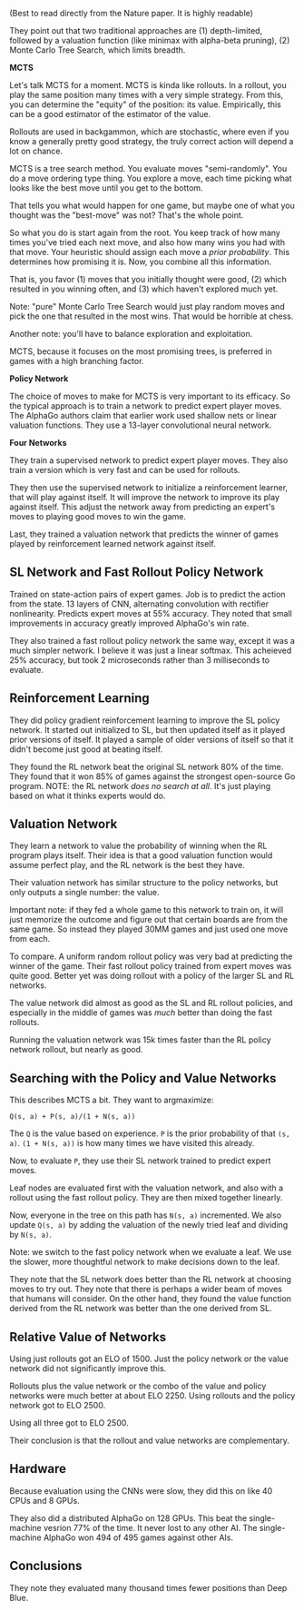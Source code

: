 (Best to read directly from the Nature paper. It is highly readable)

They point out that two traditional approaches are (1) depth-limited,
followed by a valuation function (like minimax with alpha-beta
pruning), (2) Monte Carlo Tree Search, which limits breadth.

**MCTS**

Let's talk MCTS for a moment. MCTS is kinda like rollouts. In a
rollout, you play the same position many times with a very simple
strategy. From this, you can determine the "equity" of the position:
its value. Empirically, this can be a good estimator of the estimator
of the value.

Rollouts are used in backgammon, which are stochastic, where even if
you know a generally pretty good strategy, the truly correct action
will depend a lot on chance.

MCTS is a tree search method. You evaluate moves "semi-randomly". You
do a move ordering type thing. You explore a move, each time picking
what looks like the best move until you get to the bottom.

That tells you what would happen for one game, but maybe one of what
you thought was the "best-move" was not? That's the whole point.

So what you do is start again from the root. You keep track of how
many times you've tried each next move, and also how many wins you had
with that move. Your heuristic should assign each move a *prior
probability*. This determines how promising it is. Now, you combine
all this information.

That is, you favor (1) moves that you initially thought were good, (2)
which resulted in you winning often, and (3) which haven't explored
much yet.

Note: "pure" Monte Carlo Tree Search would just play random moves and
pick the one that resulted in the most wins. That would be horrible at
chess.

Another note: you'll have to balance exploration and exploitation.

MCTS, because it focuses on the most promising trees, is preferred in
games with a high branching factor.

**Policy Network**

The choice of moves to make for MCTS is very important to its
efficacy. So the typical approach is to train a network to predict
expert player moves. The AlphaGo authors claim that earlier work used
shallow nets or linear valuation functions. They use a 13-layer
convolutional neural network.

**Four Networks**

They train a supervised network to predict expert player moves. They
also train a version which is very fast and can be used for rollouts.

They then use the supervised network to initialize a reinforcement
learner, that will play against itself. It will improve the network to
improve its play against itself. This adjust the network away from
predicting an expert's moves to playing good moves to win the game.

Last, they trained a valuation network that predicts the winner of
games played by reinforcement learned network against itself.

## SL Network and Fast Rollout Policy Network

Trained on state-action pairs of expert games. Job is to predict the
action from the state. 13 layers of CNN, alternating convolution with
rectifier nonlinearity. Predicts expert moves at 55% accuracy. They
noted that small improvements in accuracy greatly improved AlphaGo's
win rate.

They also trained a fast rollout policy network the same way, except
it was a much simpler network. I believe it was just a linear
softmax. This acheieved 25% accuracy, but took 2 microseconds rather
than 3 milliseconds to evaluate.

## Reinforcement Learning

They did policy gradient reinforcement learning to improve the SL
policy network. It started out initialized to SL, but then updated
itself as it played prior versions of itself. It played a sample of
older versions of itself so that it didn't become just good at beating
itself.

They found the RL network beat the original SL network 80% of the
time. They found that it won 85% of games against the strongest
open-source Go program. NOTE: the RL network *does no search at
all*. It's just playing based on what it thinks experts would do.

## Valuation Network

They learn a network to value the probability of winning when the RL
program plays itself. Their idea is that a good valuation function
would assume perfect play, and the RL network is the best they have.

Their valuation network has similar structure to the policy networks,
but only outputs a single number: the value.

Important note: if they fed a whole game to this network to train on,
it will just memorize the outcome and figure out that certain boards
are from the same game. So instead they played 30MM games and just
used one move from each.

To compare. A uniform random rollout policy was very bad at predicting
the winner of the game. Their fast rollout policy trained from expert
moves was quite good. Better yet was doing rollout with a policy of
the larger SL and RL networks.

The value network did almost as good as the SL and RL rollout
policies, and especially in the middle of games was *much* better than
doing the fast rollouts.

Running the valuation network was 15k times faster than the RL policy
network rollout, but nearly as good.

## Searching with the Policy and Value Networks

This describes MCTS a bit. They want to argmaximize:

    Q(s, a) + P(s, a)/(1 + N(s, a))

The `Q` is the value based on experience. `P` is the prior probability
of that `(s, a)`. `(1 + N(s, a))` is how many times we have visited
this already.

Now, to evaluate `P`, they use their SL network trained to predict
expert moves.

Leaf nodes are evaluated first with the valuation network, and also
with a rollout using the fast rollout policy. They are then mixed
together linearly.

Now, everyone in the tree on this path has `N(s, a)` incremented. We
also update `Q(s, a)` by adding the valuation of the newly tried leaf
and dividing by `N(s, a)`.

Note: we switch to the fast policy network when we evaluate a leaf. We
use the slower, more thoughtful network to make decisions down to the
leaf.

They note that the SL network does better than the RL network at
choosing moves to try out. They note that there is perhaps a wider
beam of moves that humans will consider. On the other hand, they found
the value function derived from the RL network was better than the one
derived from SL.

## Relative Value of Networks

Using just rollouts got an ELO of 1500. Just the policy network or the
value network did not significantly improve this.

Rollouts plus the value network or the combo of the value and policy
networks were much better at about ELO 2250. Using rollouts and the
policy network got to ELO 2500.

Using all three got to ELO 2500.

Their conclusion is that the rollout and value networks are
complementary.

## Hardware

Because evaluation using the CNNs were slow, they did this on like 40
CPUs and 8 GPUs.

They also did a distributed AlphaGo on 128 GPUs. This beat the
single-machine vesrion 77% of the time. It never lost to any other
AI. The single-machine AlphaGo won 494 of 495 games against other AIs.

## Conclusions

They note they evaluated many thousand times fewer positions than Deep
Blue.
